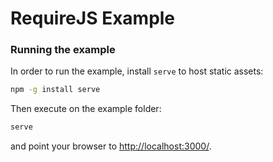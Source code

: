 # RequireJS Example

### Running the example
In order to run the example, install `serve` to host static assets:

```sh
npm -g install serve
```

Then execute on the example folder:
```sh
serve
```

and point your browser to [http://localhost:3000/](http://localhost:3000).

